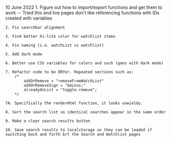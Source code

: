 10 June 2022
    1. Figure out how to import/export functions and get them to work
    -- Tried this and live pages don't like referencing functions with IDs created with variables

    2. Fix searchbar alignment

    3. Find better hi-lite color for watchlist items

    4. Fix naming (i.e. watchList vs watchlist) 

    5. Add dark mode

    6. Better use CSS variables for colors and such (goes with dark mode)

    7. Refactor code to be DRYer. Repeated sections such as:
        /*
            addOrRemove = "removeFromWatchList"
            addOrRemoveSign = "&minus;"
            alreadyOnList = "toggle-remove";
        */
        
    7A. Specifically the renderHtml function, it looks unwieldy.
    
    8. Sort the search list so identical searches appear in the same order
    
    9. Make a clear search results button
    
    10. Save search results to localstorage so they can be loaded if switching back and forth b/t the Search and Watchlist pages
